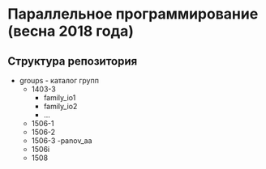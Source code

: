 # Параллельное программирование (весна 2018 года)

## Структура репозитория
- groups - каталог групп
  - 1403-3
    - family_io1
    - family_io2
    - ...
  - 1506-1
  - 1506-2
  - 1506-3
	-panov_aa
  - 1506i
  - 1508
